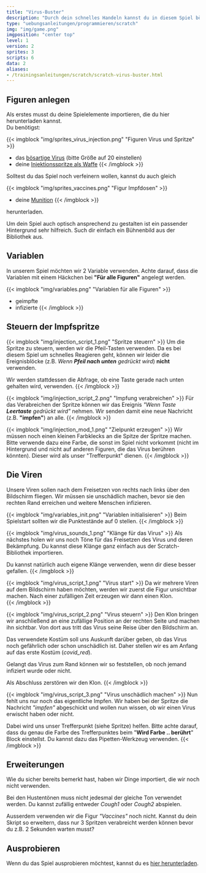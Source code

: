 ```yaml
---
title: "Virus-Buster"
description: "Durch dein schnelles Handeln kannst du in diesem Spiel bösartige Viren unschädlich machen."
type: "uebungsanleitungen/programmieren/scratch"
img: "img/game.png"
imgposition: "center top"
level: 1
version: 2
sprites: 3
scripts: 6
data: 2
aliases:
- /trainingsanleitungen/scratch/scratch-virus-buster.html
---
```


## Figuren anlegen
Als erstes musst du deine Spielelemente importieren, die du hier herunterladen kannst.  
Du benötigst:

{{< imgblock "img/sprites_virus_injection.png" "Figuren Virus und Spritze" >}}

- das [bösartige Virus](assets/CovidParticle.sprite3) (bitte Größe auf 20 einstellen)
- deine [Injektionsspritze als Waffe](assets/Injection.sprite3)
{{< /imgblock >}}

Solltest du das Spiel noch verfeinern wollen, kannst du auch gleich

{{< imgblock "img/sprites_vaccines.png" "Figur Impfdosen" >}}
- deine [Munition](assets/Vaccines.sprite3)
{{< /imgblock >}}

herunterladen.

Um dein Spiel auch optisch ansprechend zu gestalten ist ein passender Hintergrund sehr hilfreich. Such dir einfach ein Bühnenbild aus der Bibliothek aus.

## Variablen
In unserem Spiel möchten wir 2 Variable verwenden. Achte darauf, dass die Variablen mit einem Häckchen bei **"Für alle Figuren"** 
angelegt werden.

{{< imgblock "img/variables.png" "Variablen für alle Figuren" >}}
- geimpfte
- infizierte
{{< /imgblock >}}

## Steuern der Impfspritze
{{< imgblock "img/injection_script_1.png" "Spritze steuern" >}}
Um die Spritze zu steuern, werden wir die Pfeil-Tasten verwenden. Da es bei diesem Spiel um schnelles Reagieren geht, 
können wir leider die Ereignisblöcke (z.B. _Wenn **Pfeil nach unten** gedrückt wird_) **nicht** verwenden.

Wir werden stattdessen die Abfrage, ob eine Taste gerade nach unten gehalten wird, verwenden.
{{< /imgblock >}}

{{< imgblock "img/injection_script_2.png" "Impfung verabreichen" >}}
Für das Verabreichen der Spritze können wir das Ereignis _"Wenn Taste **Leertaste** gedrückt wird"_ nehmen.
Wir senden damit eine neue Nachricht (z.B. **"impfen"**) an alle.
{{< /imgblock >}}

{{< imgblock "img/injection_mod_1.png" "Zielpunkt erzeugen" >}}
Wir müssen noch einen kleinen Farbklecks an die Spitze der Spritze machen. Bitte verwende dazu eine Farbe, die sonst im Spiel nicht vorkommt (nicht im Hintergrund und nicht auf anderen Figuren, die das Virus berühren könnten). Dieser wird als unser "Trefferpunkt" dienen.
{{< /imgblock >}}

## Die Viren
Unsere Viren sollen nach dem Freisetzen von rechts nach links über den Bildschirm fliegen. Wir müssen sie unschädlich machen, bevor sie den rechten Rand erreichen und weitere Menschen infizieren.

{{< imgblock "img/variables_init.png" "Variablen initialisieren" >}}
Beim Spielstart sollten wir die Punktestände auf 0 stellen.
{{< /imgblock >}}


{{< imgblock "img/virus_sounds_1.png" "Klänge für das Virus" >}}
Als nächstes holen wir uns noch Töne für das Freisetzen des Virus und deren Bekämpfung. Du kannst diese Klänge ganz einfach aus der Scratch-Bibliothek importieren.

Du kannst natürlich auch eigene Klänge verwenden, wenn dir diese besser gefallen.
{{< /imgblock >}}

{{< imgblock "img/virus_script_1.png" "Virus start" >}}
Da wir mehrere Viren auf dem Bildschirm haben möchten, werden wir zuerst die Figur unsichtbar machen. Nach einer zufälligen Zeit erzeugen wir dann einen Klon.  
{{< /imgblock >}}

{{< imgblock "img/virus_script_2.png" "Virus steuern" >}}
Den Klon bringen wir anschließend an eine zufällige Position an der rechten Seite und machen ihn sichtbar. Von dort aus tritt das Virus seine Reise über den Bildschirm an.

Das verwendete Kostüm soll uns Auskunft darüber geben, ob das Virus noch gefährlich oder schon unschädlich ist. Daher stellen wir es am Anfang auf das erste Kostüm (*covid_red*).

Gelangt das Virus zum Rand können wir so feststellen, ob noch jemand infiziert wurde oder nicht.

Als Abschluss zerstören wir den Klon.
{{< /imgblock >}}

{{< imgblock "img/virus_script_3.png" "Virus unschädlich machen" >}}
Nun fehlt uns nur noch das eigentliche Impfen. Wir haben bei der Spritze die Nachricht *"impfen"* abgeschickt und wollen nun wissen, ob wir einen Virus erwischt haben oder nicht.

Dabei wird uns unser Trefferpunkt (siehe Spritze) helfen. Bitte achte darauf, dass du genau die Farbe des Trefferpunktes beim "**Wird Farbe .. berührt**" Block einstellst. Du kannst dazu das Pipetten-Werkzeug verwenden.
{{< /imgblock >}}

## Erweiterungen
Wie du sicher bereits bemerkt hast, haben wir Dinge importiert, die wir noch nicht verwenden.

Bei den Hustentönen muss nicht jedesmal der gleiche Ton verwendet werden. Du kannst zufällig entweder *Cough1* oder *Cough2* abspielen.

Ausserdem verwenden wir die Figur *"Vaccines"* noch nicht. Kannst du dein Skript so erweitern, dass nur 3 Spritzen verabreicht werden können bevor du z.B. 2 Sekunden warten musst?

## Ausprobieren
Wenn du das Spiel ausprobieren möchtest, kannst du es [hier herunterladen](assets/virus_buster_v1.sp3).
